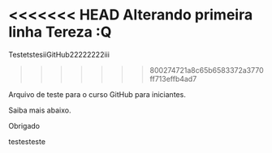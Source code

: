 <<<<<<< HEAD
Alterando primeira linha Tereza :Q
=======
TestetstesiiGitHub22222222iii
>>>>>>> 800274721a8c65b6583372a3770ff713effb4ad7

Arquivo de teste para o curso GitHub para iniciantes.

Saiba mais abaixo.

Obrigado

testesteste
